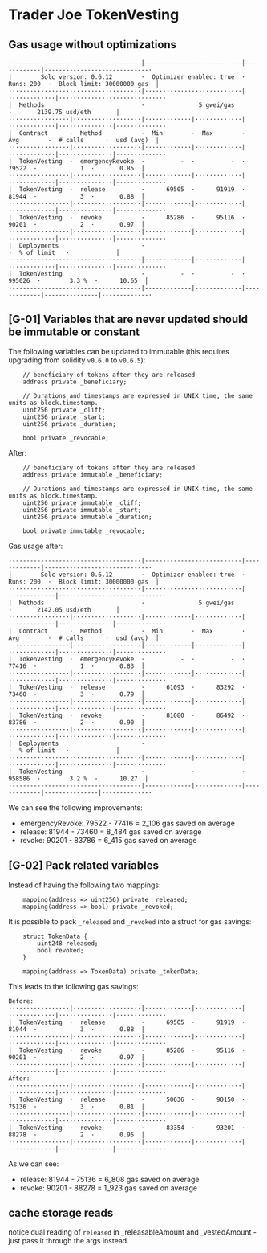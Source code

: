 # Trader Joe TokenVesting

## Gas usage without optimizations

```
·------------------------------------|---------------------------|-------------|-----------------------------·
|        Solc version: 0.6.12        ·  Optimizer enabled: true  ·  Runs: 200  ·  Block limit: 30000000 gas  │
·····································|···························|·············|······························
|  Methods                           ·               5 gwei/gas                ·       2139.75 usd/eth       │
·················|···················|·············|·············|·············|···············|··············
|  Contract      ·  Method           ·  Min        ·  Max        ·  Avg        ·  # calls      ·  usd (avg)  │
·················|···················|·············|·············|·············|···············|··············
|  TokenVesting  ·  emergencyRevoke  ·          -  ·          -  ·      79522  ·            1  ·       0.85  │
·················|···················|·············|·············|·············|···············|··············
|  TokenVesting  ·  release          ·      69505  ·      91919  ·      81944  ·            3  ·       0.88  │
·················|···················|·············|·············|·············|···············|··············
|  TokenVesting  ·  revoke           ·      85286  ·      95116  ·      90201  ·            2  ·       0.97  │
·················|···················|·············|·············|·············|···············|··············
|  Deployments                       ·                                         ·  % of limit   ·             │
·····································|·············|·············|·············|···············|··············
|  TokenVesting                      ·          -  ·          -  ·     995026  ·        3.3 %  ·      10.65  │
·------------------------------------|-------------|-------------|-------------|---------------|-------------·
```

## [G-01] Variables that are never updated should be immutable or constant

The following variables can be updated to immutable (this requires upgrading from solidity `v0.6.0` to `v0.6.5`):
```solidity
    // beneficiary of tokens after they are released
    address private _beneficiary;

    // Durations and timestamps are expressed in UNIX time, the same units as block.timestamp.
    uint256 private _cliff;
    uint256 private _start;
    uint256 private _duration;

    bool private _revocable;
```

After:
```solidity
    // beneficiary of tokens after they are released
    address private immutable _beneficiary;

    // Durations and timestamps are expressed in UNIX time, the same units as block.timestamp.
    uint256 private immutable _cliff;
    uint256 private immutable _start;
    uint256 private immutable _duration;

    bool private immutable _revocable;
```

Gas usage after:
```
·------------------------------------|---------------------------|-------------|-----------------------------·
|        Solc version: 0.6.12        ·  Optimizer enabled: true  ·  Runs: 200  ·  Block limit: 30000000 gas  │
·····································|···························|·············|······························
|  Methods                           ·               5 gwei/gas                ·       2142.05 usd/eth       │
·················|···················|·············|·············|·············|···············|··············
|  Contract      ·  Method           ·  Min        ·  Max        ·  Avg        ·  # calls      ·  usd (avg)  │
·················|···················|·············|·············|·············|···············|··············
|  TokenVesting  ·  emergencyRevoke  ·          -  ·          -  ·      77416  ·            1  ·       0.83  │
·················|···················|·············|·············|·············|···············|··············
|  TokenVesting  ·  release          ·      61093  ·      83292  ·      73460  ·            3  ·       0.79  │
·················|···················|·············|·············|·············|···············|··············
|  TokenVesting  ·  revoke           ·      81080  ·      86492  ·      83786  ·            2  ·       0.90  │
·················|···················|·············|·············|·············|···············|··············
|  Deployments                       ·                                         ·  % of limit   ·             │
·····································|·············|·············|·············|···············|··············
|  TokenVesting                      ·          -  ·          -  ·     958586  ·        3.2 %  ·      10.27  │
·------------------------------------|-------------|-------------|-------------|---------------|-------------·
```

We can see the following improvements:
- emergencyRevoke: 79522 - 77416 = 2_106 gas saved on average
- release: 81944 - 73460 = 8_484 gas saved on average
- revoke: 90201 - 83786 = 6_415 gas saved on average

## [G-02] Pack related variables

Instead of having the following two mappings:
```solidity
    mapping(address => uint256) private _released;
    mapping(address => bool) private _revoked;
```

It is possible to pack `_released` and `_revoked` into a struct for gas savings:

```solidity
    struct TokenData {
        uint248 released;
        bool revoked;
    }

    mapping(address => TokenData) private _tokenData;
```

This leads to the following gas savings:
```
Before:
·················|···················|·············|·············|·············|···············|··············
|  TokenVesting  ·  release          ·      69505  ·      91919  ·      81944  ·            3  ·       0.88  │
·················|···················|·············|·············|·············|···············|··············
|  TokenVesting  ·  revoke           ·      85286  ·      95116  ·      90201  ·            2  ·       0.97  │
·················|···················|·············|·············|·············|···············|··············
After:
·················|···················|·············|·············|·············|···············|··············
|  TokenVesting  ·  release          ·      50636  ·      90150  ·      75136  ·            3  ·       0.81  │
·················|···················|·············|·············|·············|···············|··············
|  TokenVesting  ·  revoke           ·      83354  ·      93201  ·      88278  ·            2  ·       0.95  │
·················|···················|·············|·············|·············|···············|··············
```

As we can see:
- release: 81944 - 75136 = 6_808 gas saved on average
- revoke: 90201 - 88278 = 1_923 gas saved on average


## cache storage reads

notice dual reading of `released` in _releasableAmount and _vestedAmount - just pass it through the args instead.